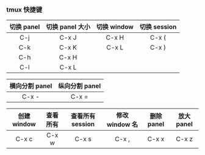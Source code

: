 ### tmux 快捷键

| 切换 panel | 切换 panel 大小 | 切换 window | 切换 session |
| :--------: | :-------------: | :---------: | :----------: |
|    C-j     |      C-x J      |    C-x H    |    C-x (     |
|    C-k     |      C-x K      |    C-x L    |    C-x )     |
|    C-h     |      C-x H      |             |              |
|    C-l     |      C-x L      |             |              |

| 横向分割 panel | 纵向分割 panel |
| :------------: | :------------: |
|     C-x -      |     C-x =      |

| 创建 window | 查看所有 | 查看所有 session | 修改 window 名 | 删除 panel | 放大 panel |
| :---------: | :------: | :--------------: | :------------: | :--------: | :--------: |
|    C-x c    |  C-x w   |      C-x s       |     C-x ,      |   C-x x    |   C-x z    |

